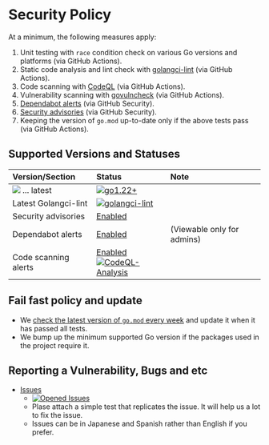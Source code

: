 # Security Policy

At a minimum, the following measures apply:

1. Unit testing with `race` condition check on various Go versions and platforms (via GitHub Actions).
1. Static code analysis and lint check with [golangci-lint](https://golangci-lint.run/) (via GitHub Actions).
1. Code scanning with [CodeQL](https://codeql.github.com/) (via GitHub Actions).
1. Vulnerability scanning with [govulncheck](https://go.dev/blog/vuln) (via GitHub Actions).
1. [Dependabot alerts](https://docs.github.com/en/code-security/dependabot/dependabot-alerts/about-dependabot-alerts) (via GitHub Security).
1. [Security advisories](https://docs.github.com/en/code-security/security-advisories/repository-security-advisories/about-repository-security-advisories) (via GitHub Security).
1. Keeping the version of `go.mod` up-to-date only if the above tests pass (via GitHub Actions).

## Supported Versions and Statuses

| Version/Section | Status | Note |
| :------ | :----- | :--- |
| ![](https://img.shields.io/github/go-mod/go-version/KEINOS/go-totp) ... latest | [![go1.22+](https://github.com/KEINOS/go-totp/actions/workflows/unit-tests.yml/badge.svg)](https://github.com/KEINOS/go-totp/actions/workflows/unit-tests.yml "Unit tests on various Go versions") |  |
| Latest Golangci-lint | [![golangci-lint](https://github.com/KEINOS/go-totp/actions/workflows/golangci-lint.yml/badge.svg)](https://github.com/KEINOS/go-totp/actions/workflows/golangci-lint.yml) | |
| Security advisories | [Enabled](https://github.com/KEINOS/go-totp/security/advisories) | |
| Dependabot alerts | [Enabled](https://github.com/KEINOS/go-totp/security/dependabot) | (Viewable only for admins) |
| Code scanning alerts | [Enabled](https://github.com/KEINOS/go-totp/security/code-scanning)<br>[![CodeQL-Analysis](https://github.com/KEINOS/go-totp/actions/workflows/codeQL-analysis.yml/badge.svg)](https://github.com/KEINOS/go-totp/actions/workflows/codeQL-analysis.yml) ||

## Fail fast policy and update

- We [check the latest version of `go.mod` every week](https://github.com/KEINOS/go-totp/blob/main/.github/workflows/weekly-update.yml) and update it when it has passed all tests.
- We bump up the minimum supported Go version if the packages used in the project require it.

## Reporting a Vulnerability, Bugs and etc

- [Issues](https://github.com/KEINOS/go-totp/issues)
  - [![Opened Issues](https://img.shields.io/github/issues/KEINOS/go-totp?color=lightblue&logo=github)](https://github.com/KEINOS/go-totp/issues "opened issues")
  - Plase attach a simple test that replicates the issue. It will help us a lot to fix the issue.
  - Issues can be in Japanese and Spanish rather than English if you prefer.
